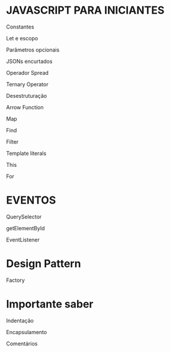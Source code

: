 # JAVASCRIPT PARA INICIANTES



Constantes

Let e escopo

Parâmetros opcionais

JSONs encurtados

Operador Spread

Ternary Operator

Desestruturação

Arrow Function

Map

Find

Filter

Template literals

This

For


# EVENTOS

QuerySelector

getElementById

EventListener

# Design Pattern

Factory

# Importante saber 

Indentação

Encapsulamento

Comentários 
